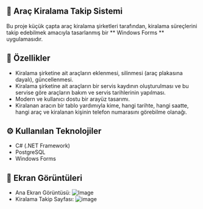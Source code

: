 ## 🚗  Araç Kiralama Takip Sistemi

Bu proje küçük çapta araç kiralama şirketleri tarafından, kiralama süreçlerini takip edebilmek amacıyla tasarlanmış bir ** Windows Forms ** uygulamasıdır.

## 📌 Özellikler
- Kiralama şirketine ait araçların eklenmesi, silinmesi (araç plakasına dayalı), güncellenmesi.
- Kiralama şirketine ait araçların bir servis kaydının oluşturulması ve bu servise göre araçların bakım ve servis tarihlerinin yapılması.
- Modern ve kullanıcı dostu bir arayüz tasarımı.
- Kiralanan aracın bir tablo yardımıyla kime, hangi tarihte, hangi saatte, hangi araç ve kiralanan kişinin telefon numarasını görebilme olanağı.

## ⚙️ Kullanılan Teknolojiler
- C# (.NET Framework)
- PostgreSQL 
- Windows Forms

## 📸 Ekran Görüntüleri
- Ana Ekran Görüntüsü: ![Image](https://github.com/user-attachments/assets/953594ee-d6e4-4852-b7a8-913e67ae344b)
- Kiralama Takip Sayfası: ![image](https://github.com/user-attachments/assets/58929ba7-59c0-4523-9a27-7d53c11a9794)

